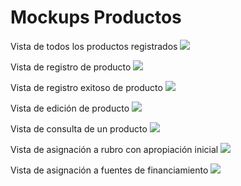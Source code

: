 # Mockups Productos

Vista de todos los productos registrados
![](https://github.com/udistrital/Financiera_documentacion/blob/document/productos/plan_cuentas/productos/mockups/TablaProductos.png)

Vista de registro de producto
![](https://github.com/udistrital/Financiera_documentacion/blob/document/productos/plan_cuentas/productos/mockups/RegistrarProducto.png)

Vista de registro exitoso de producto
![](https://github.com/udistrital/Financiera_documentacion/blob/document/productos/plan_cuentas/productos/mockups/ExitoRegistro.png)

Vista de edición de producto
![](https://github.com/udistrital/Financiera_documentacion/blob/document/productos/plan_cuentas/productos/mockups/EditarProducto.png)

Vista de consulta de un producto
![](https://github.com/udistrital/Financiera_documentacion/blob/document/productos/plan_cuentas/productos/mockups/ConsultaProducto.png)

Vista de asignación a rubro con apropiación inicial
![](https://github.com/udistrital/Financiera_documentacion/blob/document/productos/plan_cuentas/productos/mockups/AsignarRubroProducto.png)

Vista de asignación a fuentes de financiamiento
![](https://github.com/udistrital/Financiera_documentacion/blob/document/productos/plan_cuentas/productos/mockups/AsginacionFuentes.png)